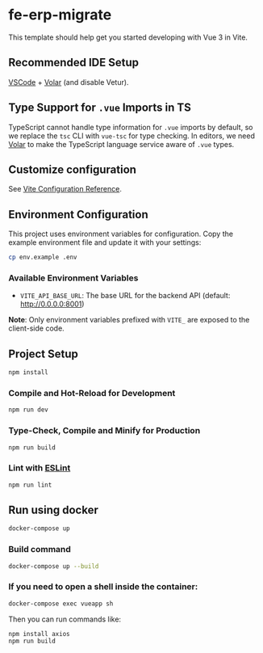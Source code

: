 # fe-erp-migrate

This template should help get you started developing with Vue 3 in Vite.

## Recommended IDE Setup

[VSCode](https://code.visualstudio.com/) + [Volar](https://marketplace.visualstudio.com/items?itemName=Vue.volar) (and disable Vetur).

## Type Support for `.vue` Imports in TS

TypeScript cannot handle type information for `.vue` imports by default, so we replace the `tsc` CLI with `vue-tsc` for type checking. In editors, we need [Volar](https://marketplace.visualstudio.com/items?itemName=Vue.volar) to make the TypeScript language service aware of `.vue` types.

## Customize configuration

See [Vite Configuration Reference](https://vite.dev/config/).

## Environment Configuration

This project uses environment variables for configuration. Copy the example environment file and update it with your settings:

```sh
cp env.example .env
```

### Available Environment Variables

- `VITE_API_BASE_URL`: The base URL for the backend API (default: http://0.0.0.0:8001)

**Note**: Only environment variables prefixed with `VITE_` are exposed to the client-side code.

## Project Setup

```sh
npm install
```

### Compile and Hot-Reload for Development

```sh
npm run dev
```

### Type-Check, Compile and Minify for Production

```sh
npm run build
```

### Lint with [ESLint](https://eslint.org/)

```sh
npm run lint
```

## Run using docker

```sh
docker-compose up
```

### Build command

```sh
docker-compose up --build
```

### If you need to open a shell inside the container:

```sh
docker-compose exec vueapp sh
```

Then you can run commands like:

```sh
npm install axios
npm run build
```
